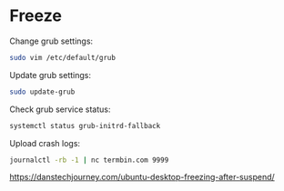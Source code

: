 # Freeze

Change grub settings:
```bash
sudo vim /etc/default/grub
```

Update grub settings:
```bash
sudo update-grub
```

Check grub service status:
```bash
systemctl status grub-initrd-fallback
```

Upload crash logs:
```bash
journalctl -rb -1 | nc termbin.com 9999
```

https://danstechjourney.com/ubuntu-desktop-freezing-after-suspend/

